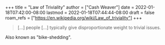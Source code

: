 +++
title = "Law of Triviality"
author = ["Cash Weaver"]
date = 2022-01-18T07:42:00-08:00
lastmod = 2022-01-18T07:44:44-08:00
draft = false
roam_refs = ["https://en.wikipedia.org/wiki/Law_of_triviality"]
+++

> [...] people [...] typically give disproportionate weight to trivial issues.

Also known as "bike-shedding".
